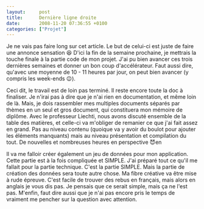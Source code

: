 ```yaml
---
layout:     post
title:      Dernière ligne droite
date:       2008-11-20 07:36:55 +0100
categories: ["Projet"]
---
```


Je ne vais pas faire long sur cet article. Le but de celui-ci est juste de faire une annonce sensation :laughing:
D'ici la fin de la semaine prochaine, je mettrais la touche finale à la partie code de mon projet. J'ai pu bien
avancer ces trois dernières semaines et donner un bon coup d'accélérateur. Faut aussi dire, qu'avec une moyenne de
10 - 11 heures par jour, on peut bien avancer (y compris les week-ends :wink:).

<!--more-->

Ceci dit, le travail est de loin pas terminé. Il reste encore toute la doc à finaliser. Je n'irai pas à dire que je
n'ai rien en documentation, et même loin de là. Mais, je dois rassembler mes multiples documents séparés par thèmes
en un seul et gros document, qui constituera mon mémoire de diplôme. Avec le professeur Liechti, nous avons discuté
ensemble de la table des matières, et celle-ci va m'obliger de remanier ce que j'ai fait assez en grand. Pas au
niveau contenu (quoique va y avoir du boulot pour ajouter les éléments manquants) mais au niveau présentation et
compilation du tout. De nouvelles et nombreuses heures en perspective :smiling_imp:en

Il va me falloir créer également un jeu de données pour mon application. Cette partie est à la fois compliquée et
SIMPLE. J'ai préparé tout ce qu'il me fallait pour la partie technique. C'est la partie SIMPLE. Mais la partie de
création des données sera toute autre chose. Ma fibre créative va être mise à rude épreuve. C'est facile de trouver
des rebus en français, mais alors en anglais je vous dis pas. Je pensais que ce serait simple, mais ça ne l'est
pas. M'enfin, faut dire aussi que je n'ai pas encore pris le temps de vraiment me pencher sur la question avec
attention.